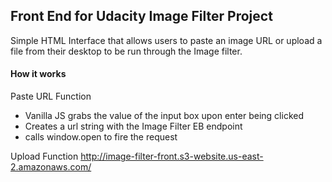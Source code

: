 ## Front End for Udacity Image Filter Project

Simple HTML Interface that allows users to paste an image URL or upload a file from their desktop to be run through the Image filter.

#### How it works

Paste URL Function
 - Vanilla JS grabs the value of the input box upon enter being clicked
  - Creates a url string with the Image Filter EB endpoint 
  - calls window.open to fire the request 
  
Upload Function
http://image-filter-front.s3-website.us-east-2.amazonaws.com/